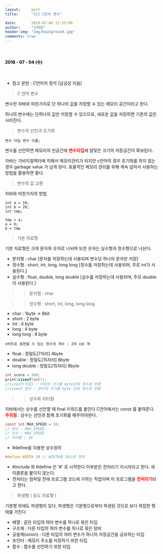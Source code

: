 ```yaml
---
layout:     post
title:      "[C] C언어 변수"

date:       2018-07-04 12:55:00
author:     "신희준"
header-img: "img/background.jpg"
comments: true
---
```


<head>
 <meta property="og:type" content="C언어 변수">
 <meta property="og:title" content="C언어 변수">
 <meta property="og:description" content="C언어 변수">
 <meta property="og:url" content="http://shj7242.github.io/2018/07/04/C2/">

 <meta name="twitter:card" content="C언어 변수">
  <meta name="twitter:title" content="C언어 변수">
  <meta name="twitter:description" content="C언어 변수">
  <meta name="FACEBOOK:domain" content="http://shj7242.github.io/2018/07/04/C2/">
  <meta name="facebook:card" content="C언어 변수">
   <meta name="facebook:title" content="C언어 변수">
   <meta name="facebook:description" content="C언어 변수">
   <meta name="facebook:domain" content="http://shj7242.github.io/2018/07/04/C2/">


 </head>

<br>
<H4 style ="font-weight:bold; color:black;"> </H4>

<H4 style ="font-weight:bold; color : black">2018 - 07 - 04 (수)</H4>
<br>

* 참고 문헌 : C언어의 정석 [남궁성 지음]

> C 언어 변수

변수란 자바와 마찬가지로 단 하나의 값을 저장할 수 있는 메모리 공간이라고 한다. 

하나의 변수에는 단하나의 값만 저장할 수 있으므로, 새로운 값을 저장하면 기존의 값은 사라진다.


> 변수의 선언과 초기화

~~~
변수 타입 변수 이름;
~~~

변수를 선언하면 메모리의 빈공간에 <b style = "color:red">변수타입</b>에 알맞은 크기의 저장공간이 확보된다.

자바는 가비지컬렉터에 의해서 메모리관리가 되지만 c언어의 경우 초기화를 하지 않는 경우 garbage value 가 남게 된다. 효율적인 메모리 관리를 위해 계속 덮어서 사용하는 방법을 활용하면 좋다.


> 변수의 값 교환

자바와 마찬가지의 방법

~~~
int a = 10;
int b = 20;
int tmp;

tmp = a;
a = b;
b = tmp
~~~

> 기본 자료형

기본 자료형은 크게 문자와 숫자로 나뉘며 또한 숫자는 실수형과 정수형으로 나뉜다.

* 문자형 : char [문자를 저장하는데 사용되며 변수당 하나의 문자만 저장]
* 정수형 : short, int, long, long long [정수를 저장하는데 사용되며, 주로 int가 사용된다.]
* 실수형 : float, double, long double [실수를 저장하는데 사용되며, 주로 double이 사용된다.]

>> 문자형 : char

>> 정수형 : short, int, long, long long

* char : 1byte   -> 8bit 
* short : 2 byte
* int : 4 byte
* long : 4 byte
* long long : 8 byte

~~~
n비트로 표현할 수 있는 정수의 개수 : 2의 n승 개
~~~

* float : 정밀도[7자리] 4byte
* double : 정밀도[15자리] 8byte
* long double : 정밀도[15자리] 8byte

~~~C
int score = 100;
print(sizeof(int));
//sizeof(타입) : 타입의 크기를 byte단위 정수로 반환
//sizeof 변수 : 변수의 크기를 byte 단위 정수로 반환
~~~


>> 상수와 리터럴

자바에서는 상수를 선언할 때 final 키워드를 붙인다 C언어에서는 const 를 붙여준다.
<b style = "color:red">주의점</b> : 상수는 선언과 함께 초기화를 해주어야한다.

~~~C
const int MAX_SPEED = 10;
// 변수 : MAX_SPEED
// 상수 : MAX_SPEED
// 리터럴 : 10
~~~


* #define을 이용한 상수정의

~~~C
#define WIDTH 20 // WIDTH를 20으로 정의
~~~

* #include 와 #define 은 '#' 로 시작한다 이부분은 전처리기 지시자라고 한다. 세미콜론을 붙이지 않는다.
* 전처리는 컴파일 전에 프로그램 코드에 가하는 작업이며 이 프로그램을 <b style = "color:red">전처리기</b>라고 한다.





> 파생형 ( 유도 자료형 )

기본형 외에도 파생형이 있다, 파생형은 기본형으로부터 파생된 것으로 보다 복잡한 형태를 가진다

* 배열 : 같은 타입의 여러 변수를 하나로 묶은 타입
* 구조체 : 다른 타입의 여러 변수를 하나로 묶은 탕비
* 공용체(union) : 다른 타입의 여러 변수가 하나의 저장공간을 공유하는 타입
* 포인터 : 메모리 주소를 저장하기 위한 타입
* 함수 : 함수를 선언하기 위한 타입





